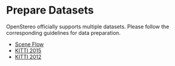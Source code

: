 # Prepare Datasets

OpenStereo officially supports multiple datasets.
Please follow the corresponding guidelines for data preparation.

- [Scene Flow](../datasets/sceneflow/README.md)
- [KITTI 2015](../datasets/kitti15/README.md)
- [KITTI 2012](../datasets/kitti12/README.md)
